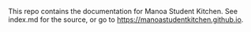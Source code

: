 This repo contains the documentation for Manoa Student Kitchen. See index.md for the source, or go to https://manoastudentkitchen.github.io.
